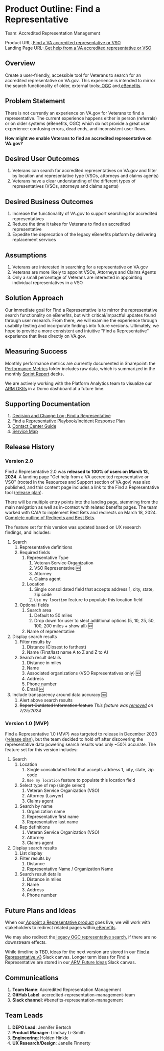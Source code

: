 # **Product Outline: Find a Representative**

Team: Accredited Representation Management

Product URL:[ Find a VA accredited representative or VSO](https://www.va.gov/get-help-from-accredited-representative/find-rep)\
Landing Page URL:[ Get help from a VA accredited representative or VSO](https://www.va.gov/get-help-from-accredited-representative/)


## **Overview**

Create a user-friendly, accessible tool for Veterans to search for an accredited representative on VA.gov. This experience is intended to mirror the search functionality of older, external tools:[ OGC](https://www.va.gov/ogc/apps/accreditation/index.asp) and[ eBenefits](https://www.ebenefits.va.gov/ebenefits/vso-search).


## **Problem Statement**

There is not currently an experience on VA.gov for Veterans to find a representative. The current experience happens either in person (referrals) or on older systems (eBenefits, OGC) which do not provide a great user experience: confusing errors, dead ends, and inconsistent user flows.

**How might we enable Veterans to find an accredited representative on VA.gov?**


## **Desired User Outcomes**

1. Veterans can search for accredited representatives on VA.gov and filter by location and representative type (VSOs, attorneys and claims agents)
2. Veterans have a clear understanding of the different types of representatives (VSOs, attorneys and claims agents)


## **Desired Business Outcomes**

1. Increase the functionality of VA.gov to support searching for accredited representatives
2. Reduce the time it takes for Veterans to find an accredited representative
3. Expedite the deprecation of the legacy eBenefits platform by delivering replacement services


## **Assumptions**

1. Veterans are interested in searching for a representative on VA.gov
2. Veterans are more likely to appoint VSOs, Attorneys and Claims Agents
3. Only a small percentage of Veterans are interested in appointing individual representatives in a VSO


## **Solution Approach**

Our immediate goal for Find a Representative is to mirror the representative search functionality on eBenefits, but with critical/impactful updates found through user research. From there, we will examine the experience through usability testing and incorporate findings into future versions. Ultimately, we hope to provide a more consistent and intuitive "Find a Representative" experience that lives directly on VA.gov.


## **Measuring Success**

Monthly performance metrics are currently documented in Sharepoint: the [Performance Metrics](https://dvagov.sharepoint.com/sites/vaabdvro/Shared%20Documents/Forms/AllItems.aspx?id=%2Fsites%2Fvaabdvro%2FShared%20Documents%2FAccredited%20Representation%20Management%2FPerformance%20Metrics\&viewid=3fa7a9bb%2D3d4e%2D44c2%2Db93f%2D629268a08e72) folder includes raw data, which is summarized in the monthly [Sprint Report](https://dvagov.sharepoint.com/sites/vaabdvro/Shared%20Documents/Forms/AllItems.aspx?id=%2Fsites%2Fvaabdvro%2FShared%20Documents%2FAccredited%20Representation%20Management%2FVeteran%20Facing%20Sprint%20Reports%20and%20Demos\&viewid=3fa7a9bb%2D3d4e%2D44c2%2Db93f%2D629268a08e72) decks.

We are actively working with the Platform Analytics team to visualize our[ ARM OKRs](https://app.mural.co/t/departmentofveteransaffairs9999/m/departmentofveteransaffairs9999/1718224425278/b300ea8d63dcaaa0cdad0ebf6b4a65a20fcc9371?sender=ubac5f0487f25bc4431288699) in a Domo dashboard at a future time.


## **Supporting Documentation**

1. [Decision and Change Log: Find a Representative](https://github.com/department-of-veterans-affairs/va.gov-team/blob/master/products/accredited-representation-management/product-documentation/find-a-representative/decision-change-log-find-a-representative.md)
2. [Find a Representative Playbook/Incident Response Plan](https://github.com/department-of-veterans-affairs/va.gov-team/blob/master/products/accredited-representation-management/product-documentation/find-a-representative/launch-materials/product-playbook-incident-response-plan.md#find-a-representative-playbookincident-response-plan)
3. [Contact Center Guide](https://github.com/department-of-veterans-affairs/va.gov-team/tree/master/products/accredited-representation-management/product-documentation/find-a-representative/contact-center)
4. [Service Map](https://www.docstomarkdown.pro/convert-markdown-to-google-docs-online/service-map.md)


## **Release History**

### Version 2.0 

Find a Representative 2.0 was **released to 100% of users on March 13, 2024**. A landing page "Get help from a VA accredited representative or VSO" (rooted in the Resources and Support section of VA.gov) was also published, and this content page includes a link to the Find a Representative tool ([release plan](https://github.com/department-of-veterans-affairs/va.gov-team/blob/master/products/accredited-representation-management/product-documentation/find-a-representative/release-plan-find-a-representative-2.0.md)).

There will be multiple entry points into the landing page, stemming from the main navigation as well as in-context with related benefits pages. The team worked with CAIA to implement Best Bets and redirects on March 18, 2024. [Complete outline of Redirects and Best Bets](https://github.com/department-of-veterans-affairs/va.gov-team/blob/master/products/information-architecture/ia-design-docs/manage-accredited-representative.md).

The feature set for this version was updated based on UX research findings, and includes:

1. Search 
   1. Representative definitions
   2. Required fields
      1. Representative Type
         1. ~~Veteran Service Organization~~
         2. VSO Representative 🆕
         3. Attorney
         4. Claims agent
      2. Location
         1. Single consolidated field that accepts address 1, city, state, zip code
         2. `Use my location` feature to populate this location field
   3. Optional fields
      1. Search area
         1. Default to 50 miles
         2. Drop down for user to slect additional options (5, 10, 25, 50, 100, 200 miles + show all) 🆕
      2. Name of representative
2. Display search results
   1. Filter results by
      1. Distance (Closest to farthest)
      2. Name (First/last name A to Z and Z to A)
   2. Search result details
      1. Distance in miles
      2. Name
      3. Associated organizations (VSO Representatives only) 🆕
      4. Address
      5. Phone number
      6. Email 🆕
3. Include transparency around data accuracy 🆕
   1. Alert above search results
   2. ~~Report Outdated Information feature~~ _This feature was_ [_removed_](https://github.com/department-of-veterans-affairs/va.gov-team/blob/master/products/accredited-representation-management/product-documentation/find-a-representative/decision-change-log-find-a-representative.md) _on 7/25/2024_


### Version 1.0 (MVP)

Find a Representative 1.0 (MVP) was targeted to release in December 2023 ([release plan](https://github.com/department-of-veterans-affairs/va.gov-team/blob/master/products/accredited-representation-management/product-documentation/find-a-representative/release-plan-find-a-representative-1.0.md)), but the team decided to hold off after discovering the representative data powering search results was only \~50% accurate. The feature set for this version includes:

1. Search
   1. Location
      1. Single consolidated field that accepts address 1, city, state, zip code
      2. `Use my location` feature to populate this location field
   2. Select type of rep (single select)
      1. Veteran Service Organization (VSO)
      2. Attorney (Lawyer)
      3. Claims agent
   3. Search by name
      1. Organization name
      2. Representative first name
      3. Representative last name
   4. Rep definitions
      1. Veteran Service Organization (VSO)
      2. Attorney
      3. Claims agent
2. Display search results
   1. List display
   2. Filter results by
      1. Distance
      2. Representative Name / Organization Name
   3. Search result details
      1. Distance in miles
      2. Name
      3. Address
      4. Phone number


## **Future Plans and Ideas**

When our[ Appoint a Representative product](https://github.com/department-of-veterans-affairs/va.gov-team/tree/master/products/accredited-representation-management/product-documentation/appoint-a-representative) goes live, we will work with stakeholders to redirect related pages within[ eBenefits](https://www.docstomarkdown.pro/convert-markdown-to-google-docs-online/%5Bhttps://www.ebenefits.va.gov/ebenefits/vso-search).

We may also redirect the[ legacy OGC representative search](https://www.va.gov/ogc/apps/accreditation/index.asp), if there are no downstream effects.

While timeline is TBD, ideas for the next version are stored in our [Find a Representative v3](https://dsva.slack.com/docs/T03FECE8V/F086REGJ0JY) Slack canvas. Longer term ideas for Find a Representative are stored in our[ ARM Future Ideas](https://dsva.slack.com/docs/T03FECE8V/F06JUJ4CR19) Slack canvas.


## **Communications**

1. **Team Name**: Accredited Representation Management
2. **GitHub Label**: accredited-representation-management-team
3. **Slack channel**: #benefits-representation-management


## **Team Leads**

1. **DEPO Lead**: Jennifer Bertsch
2. **Product Manager**: Lindsay Li-Smith
3. **Engineering**: Holden Hinkle
4. **UX Research/Design**: Janelle Finnerty
